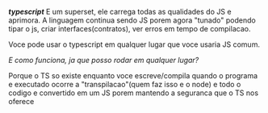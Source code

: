 ***typescript***
E um superset, ele carrega todas as qualidades do JS e aprimora. A linguagem continua sendo JS porem agora "tunado" podendo tipar o js, criar interfaces(contratos), ver erros em tempo de compilacao.

Voce pode usar o typescript em qualquer lugar que voce usaria JS comum.

*E como funciona, ja que posso rodar em qualquer lugar?*

Porque o TS so existe enquanto voce escreve/compila quando o programa e executado ocorre a "transpilacao"(quem faz isso e o node) e todo o codigo e convertido em um JS porem mantendo a seguranca que o TS nos oferece